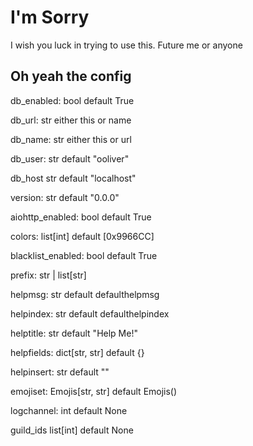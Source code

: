 # I'm Sorry

I wish you luck in trying to use this.
Future me or anyone

## Oh yeah the config

db_enabled: bool default True

db_url: str either this or name

db_name: str either this or url

db_user: str default "ooliver"

db_host str default "localhost"

version: str default "0.0.0"

aiohttp_enabled: bool default True

colors: list[int] default [0x9966CC]

blacklist_enabled: bool default True

prefix: str | list[str]

helpmsg: str default defaulthelpmsg

helpindex: str default defaulthelpindex

helptitle: str default "Help Me!"

helpfields: dict[str, str] default {}

helpinsert: str default ""

emojiset: Emojis[str, str] default Emojis()

logchannel: int default None

guild_ids list[int] default None

